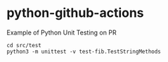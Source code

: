 # python-github-actions
Example of Python Unit Testing on PR
```
cd src/test
python3 -m unittest -v test-fib.TestStringMethods
```
